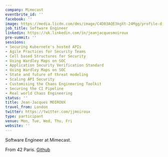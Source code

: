 ```yaml
---
company: Mimecast
eventbrite_id: ''
facebook: ''
image: https://media.licdn.com/dms/image/C4D03AQE3kgXt-24Mgg/profile-displayphoto-shrink_200_200/0?e=1564012800&v=beta&t=aJRjIBvtv2i5T5d_FpK9e_EfQdWNCP3T5NYR8CLtm4Y
job_title: Software Engineer
linkedin: https://uk.linkedin.com/in/jeanjacquesmoiroux
pre-summit: ''
sessions:
- Securing Kubernete's hosted APIs
- Agile Practices for Security Teams
- Cell based Structures for Security
- Using Wardley Maps on SOC
- Application Security Verification Standard
- Using Wardley Maps on SOC
- State and future of threat modeling
- Scaling API Security
- Customising the Chaos Engineering Toolkit
- Securing the CI Pipeline
- Real world Chaos Engineering
status: ''
title: Jean-Jacques MOIROUX
travel_from: London
twitter: https://twitter.com/jjmoiroux
type: participant
venue: Mon, Tue, Wed, Thu, Fri
website: ''
---
```


<!-- put more details about participant here -->
Software Engineer at Mimecast.

From 42 Paris. [Github](https://github.com/noxsnono)
